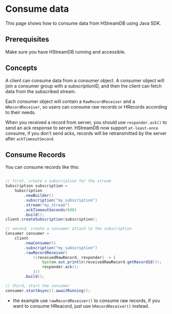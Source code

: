 # Consume data

This page shows how to consume data from HStreamDB using Java SDK.

## Prerequisites

Make sure you have HStreamDB running and accessible.

## Concepts

A client can consume data from a consumer object. A consumer object will join a
consumer group with a subscriptionID, and then the client can fetch data from
the subscribed stream.

Each consumer object will contain a `RawRecordReceiver` and a `HRecordReceiver`,
so users can consume raw records or HRecords according to their needs.

When you received a record from server, you should use `responder.ack()` to send
an ack response to server. HStreamDB now support `at-least-once` consume, if you
don't send acks, records will be retransmitted by the server after
`ackTimeoutSecond`.

## Consume Records

You can consume records like this:

```java

// first, create a subscription for the stream
Subscription subscription =
    Subscription
        .newBuilder()
        .subscription("my_subscription")
        .stream("my_stream")
        .ackTimeoutSeconds(600)
        .build();
client.createSubscription(subscription);

// second, create a consumer attach to the subscription
Consumer consumer =
    client
        .newConsumer()
        .subscription("my_subscription")
        .rawRecordReceiver(
            ((receivedRawRecord, responder) -> {
                System.out.println(receivedRawRecord.getRecordId());
                responder.ack();
            }))
        .build();

// third, start the consumer
consumer.startAsync().awaitRunning();

```

- the example use `rawRecordReceiver()` to consume raw records, if you want to
  consume HReacord, just use `hRecordReceiver()` instead.
